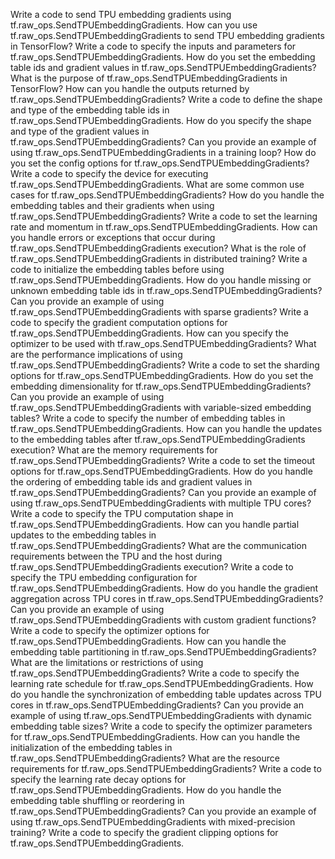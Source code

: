 Write a code to send TPU embedding gradients using tf.raw_ops.SendTPUEmbeddingGradients.
How can you use tf.raw_ops.SendTPUEmbeddingGradients to send TPU embedding gradients in TensorFlow?
Write a code to specify the inputs and parameters for tf.raw_ops.SendTPUEmbeddingGradients.
How do you set the embedding table ids and gradient values in tf.raw_ops.SendTPUEmbeddingGradients?
What is the purpose of tf.raw_ops.SendTPUEmbeddingGradients in TensorFlow?
How can you handle the outputs returned by tf.raw_ops.SendTPUEmbeddingGradients?
Write a code to define the shape and type of the embedding table ids in tf.raw_ops.SendTPUEmbeddingGradients.
How do you specify the shape and type of the gradient values in tf.raw_ops.SendTPUEmbeddingGradients?
Can you provide an example of using tf.raw_ops.SendTPUEmbeddingGradients in a training loop?
How do you set the config options for tf.raw_ops.SendTPUEmbeddingGradients?
Write a code to specify the device for executing tf.raw_ops.SendTPUEmbeddingGradients.
What are some common use cases for tf.raw_ops.SendTPUEmbeddingGradients?
How do you handle the embedding tables and their gradients when using tf.raw_ops.SendTPUEmbeddingGradients?
Write a code to set the learning rate and momentum in tf.raw_ops.SendTPUEmbeddingGradients.
How can you handle errors or exceptions that occur during tf.raw_ops.SendTPUEmbeddingGradients execution?
What is the role of tf.raw_ops.SendTPUEmbeddingGradients in distributed training?
Write a code to initialize the embedding tables before using tf.raw_ops.SendTPUEmbeddingGradients.
How do you handle missing or unknown embedding table ids in tf.raw_ops.SendTPUEmbeddingGradients?
Can you provide an example of using tf.raw_ops.SendTPUEmbeddingGradients with sparse gradients?
Write a code to specify the gradient computation options for tf.raw_ops.SendTPUEmbeddingGradients.
How can you specify the optimizer to be used with tf.raw_ops.SendTPUEmbeddingGradients?
What are the performance implications of using tf.raw_ops.SendTPUEmbeddingGradients?
Write a code to set the sharding options for tf.raw_ops.SendTPUEmbeddingGradients.
How do you set the embedding dimensionality for tf.raw_ops.SendTPUEmbeddingGradients?
Can you provide an example of using tf.raw_ops.SendTPUEmbeddingGradients with variable-sized embedding tables?
Write a code to specify the number of embedding tables in tf.raw_ops.SendTPUEmbeddingGradients.
How can you handle the updates to the embedding tables after tf.raw_ops.SendTPUEmbeddingGradients execution?
What are the memory requirements for tf.raw_ops.SendTPUEmbeddingGradients?
Write a code to set the timeout options for tf.raw_ops.SendTPUEmbeddingGradients.
How do you handle the ordering of embedding table ids and gradient values in tf.raw_ops.SendTPUEmbeddingGradients?
Can you provide an example of using tf.raw_ops.SendTPUEmbeddingGradients with multiple TPU cores?
Write a code to specify the TPU computation shape in tf.raw_ops.SendTPUEmbeddingGradients.
How can you handle partial updates to the embedding tables in tf.raw_ops.SendTPUEmbeddingGradients?
What are the communication requirements between the TPU and the host during tf.raw_ops.SendTPUEmbeddingGradients execution?
Write a code to specify the TPU embedding configuration for tf.raw_ops.SendTPUEmbeddingGradients.
How do you handle the gradient aggregation across TPU cores in tf.raw_ops.SendTPUEmbeddingGradients?
Can you provide an example of using tf.raw_ops.SendTPUEmbeddingGradients with custom gradient functions?
Write a code to specify the optimizer options for tf.raw_ops.SendTPUEmbeddingGradients.
How can you handle the embedding table partitioning in tf.raw_ops.SendTPUEmbeddingGradients?
What are the limitations or restrictions of using tf.raw_ops.SendTPUEmbeddingGradients?
Write a code to specify the learning rate schedule for tf.raw_ops.SendTPUEmbeddingGradients.
How do you handle the synchronization of embedding table updates across TPU cores in tf.raw_ops.SendTPUEmbeddingGradients?
Can you provide an example of using tf.raw_ops.SendTPUEmbeddingGradients with dynamic embedding table sizes?
Write a code to specify the optimizer parameters for tf.raw_ops.SendTPUEmbeddingGradients.
How can you handle the initialization of the embedding tables in tf.raw_ops.SendTPUEmbeddingGradients?
What are the resource requirements for tf.raw_ops.SendTPUEmbeddingGradients?
Write a code to specify the learning rate decay options for tf.raw_ops.SendTPUEmbeddingGradients.
How do you handle the embedding table shuffling or reordering in tf.raw_ops.SendTPUEmbeddingGradients?
Can you provide an example of using tf.raw_ops.SendTPUEmbeddingGradients with mixed-precision training?
Write a code to specify the gradient clipping options for tf.raw_ops.SendTPUEmbeddingGradients.